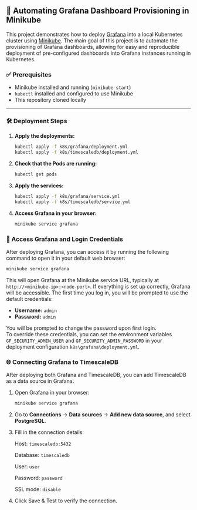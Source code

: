 ## 🚀 Automating Grafana Dashboard Provisioning in Minikube

This project demonstrates how to deploy [Grafana](https://grafana.com/) into a local Kubernetes cluster using [Minikube](https://minikube.sigs.k8s.io/). The main goal of this project is to automate the provisioning of Grafana dashboards, allowing for easy and reproducible deployment of pre-configured dashboards into Grafana instances running in Kubernetes.

### ✅ Prerequisites

- Minikube installed and running (`minikube start`)
- `kubectl` installed and configured to use Minikube
- This repository cloned locally

---

### 🛠️ Deployment Steps

1. **Apply the deployments:**

   ```bash
   kubectl apply -f k8s/grafana/deployment.yml
   kubectl apply -f k8s/timescaledb/deployment.yml
   ```

2. **Check that the Pods are running:**

    ```bash
    kubectl get pods
    ```

3. **Apply the services:**

    ```bash
    kubectl apply -f k8s/grafana/service.yml
    kubectl apply -f k8s/timescaledb/service.yml
    ```

4. **Access Grafana in your browser:**

    ```bash
    minikube service grafana
    ```

### 🔐 Access Grafana and Login Credentials

After deploying Grafana, you can access it by running the following command to open it in your default web browser:
```bash
minikube service grafana
```

This will open Grafana at the Minikube service URL, typically at `http://<minikube-ip>:<node-port>`. If everything is set up correctly, Grafana will be accessible. The first time you log in, you will be prompted to use the default credentials:

- **Username:** `admin`  
- **Password:** `admin`

You will be prompted to change the password upon first login.  
To override these credentials, you can set the environment variables `GF_SECURITY_ADMIN_USER` and `GF_SECURITY_ADMIN_PASSWORD` in your deployment configuration `k8s\grafana\deployment.yml`.

### 🌐 Connecting Grafana to TimescaleDB

After deploying both Grafana and TimescaleDB, you can add TimescaleDB as a data source in Grafana.

1. Open Grafana in your browser:
   ```bash
   minikube service grafana
   ```

2. Go to **Connections** → **Data sources** → **Add new data source**, and select **PostgreSQL**.

3. Fill in the connection details:

    Host: `timescaledb:5432`

    Database: `timescaledb`

    User: `user`

    Password: `password`

    SSL mode: `disable`

4. Click Save & Test to verify the connection.